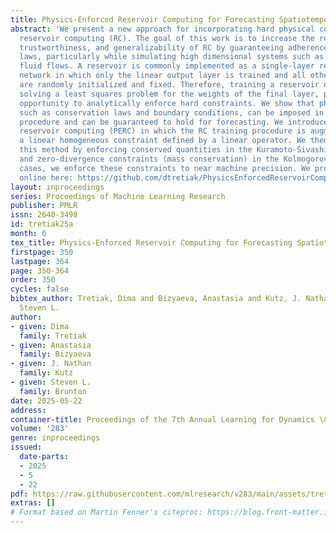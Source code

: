```yaml
---
title: Physics-Enforced Reservoir Computing for Forecasting Spatiotemporal Systems
abstract: 'We present a new approach for incorporating hard physical constraints into
  reservoir computing (RC). The goal of this work is to increase the reliability,
  trustworthiness, and generalizability of RC by guaranteeing adherence to known physical
  laws, particularly while simulating high dimensional systems such as spatiotemporal
  fluid flows. A reservoir is commonly implemented as a single-layer recurrent neural
  network in which only the linear output layer is trained and all other parameters
  are randomly initialized and fixed. Therefore, training a reservoir only involves
  solving a least squares problem for the weights of the final layer, posing an excellent
  opportunity to analytically enforce hard constraints. We show that physical constraints,
  such as conservation laws and boundary conditions, can be imposed in the training
  procedure and can be guaranteed to hold for forecasting. We introduce physics enforced
  reservoir computing (PERC) in which the RC training procedure is augmented with
  a linear homogeneous constraint defined by a linear operator. We then demonstrate
  this method by enforcing conserved quantities in the Kuramoto-Sivashinsky system
  and zero-divergence constraints (mass conservation) in the Kolmogorov flow. In both
  cases, we enforce these constraints to near machine precision. We provide our code
  online here: https://github.com/dtretiak/PhysicsEnforcedReservoirComputing/tree/main.'
layout: inproceedings
series: Proceedings of Machine Learning Research
publisher: PMLR
issn: 2640-3498
id: tretiak25a
month: 0
tex_title: Physics-Enforced Reservoir Computing for Forecasting Spatiotemporal Systems
firstpage: 350
lastpage: 364
page: 350-364
order: 350
cycles: false
bibtex_author: Tretiak, Dima and Bizyaeva, Anastasia and Kutz, J. Nathan and Brunton,
  Steven L.
author:
- given: Dima
  family: Tretiak
- given: Anastasia
  family: Bizyaeva
- given: J. Nathan
  family: Kutz
- given: Steven L.
  family: Brunton
date: 2025-05-22
address:
container-title: Proceedings of the 7th Annual Learning for Dynamics \& Control Conference
volume: '283'
genre: inproceedings
issued:
  date-parts:
  - 2025
  - 5
  - 22
pdf: https://raw.githubusercontent.com/mlresearch/v283/main/assets/tretiak25a/tretiak25a.pdf
extras: []
# Format based on Martin Fenner's citeproc: https://blog.front-matter.io/posts/citeproc-yaml-for-bibliographies/
---
```

